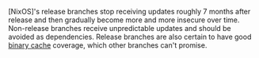 [NixOS]'s release branches stop receiving updates roughly 7 months after release and then gradually become more and more insecure over time.
Non-release branches receive unpredictable updates and should be avoided as dependencies.
Release branches are also certain to have good [binary cache] coverage, which other branches can't promise.

[binary cache]: https://zero-to-nix.com/concepts/caching
